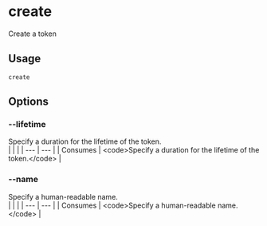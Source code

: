 
# create

 
Create a token


## Usage
```console
create
```


## Options
### --lifetime
Specify a duration for the lifetime of the token.
<br/>
| | |
| --- | --- |
| Consumes | &lt;code&gt;Specify a duration for the lifetime of the token.&lt;/code&gt; |

### --name
Specify a human-readable name.
<br/>
| | |
| --- | --- |
| Consumes | &lt;code&gt;Specify a human-readable name.&lt;/code&gt; |
